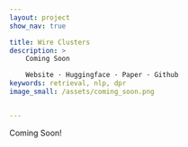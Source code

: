 ```yaml
---
layout: project
show_nav: true

title: Wire Clusters
description: >
    Coming Soon  

    Website · Huggingface · Paper · Github
keywords: retrieval, nlp, dpr
image_small: /assets/coming_soon.png


---
```


Coming Soon!
